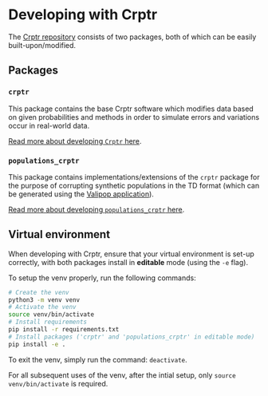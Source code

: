 # Developing with Crptr
The [Crptr repository](https://github.com/stacs-srg/crptr-fork) consists of two packages, both of which can be easily built-upon/modified.

## Packages
### `crptr`
This package contains the base Crptr software which modifies data based on given probabilities and methods in order to simulate errors and variations occur in real-world data.

[Read more about developing `Crptr` here](./crptr/index.md).

### `populations_crptr`
This package contains implementations/extensions of the `crptr` package for the purpose of corrupting synthetic populations in the TD format (which can be generated using the [Valipop application](https://github.com/stacs-srg/valipop)).

[Read more about developing `populations_crptr` here](./populations_crptr/index.md).

## Virtual environment
When developing with Crptr, ensure that your virtual environment is set-up correctly, with both packages install in **editable** mode (using the `-e` flag). 

To setup the venv properly, run the following commands:
```sh
# Create the venv
python3 -m venv venv
# Activate the venv
source venv/bin/activate
# Install requirements
pip install -r requirements.txt
# Install packages ('crptr' and 'populations_crptr' in editable mode)
pip install -e .
```

To exit the venv, simply run the command: `deactivate`.

For all subsequent uses of the venv, after the intial setup, only `source venv/bin/activate` is required.